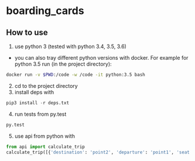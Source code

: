 # boarding_cards
## How to use
1. use python 3 (tested with python 3.4, 3.5, 3.6)
  * you can also tray different python versions with docker. For example for python 3.5 run (in the project directory):
```bash
docker run -v $PWD:/code -w /code -it python:3.5 bash
```
2. cd to the project directory
3. install deps with
```python
pip3 install -r deps.txt
```
4. run tests from py.test
```python
py.test
```
5. use api from python with
```python
from api import calculate_trip
calculate_trip([{'destination': 'point2', 'departure': 'point1', 'seat': 'D12', 'extra': 'baggage will be transfered', 'mean_id': 'flight OZX/325'}, ...])
```
